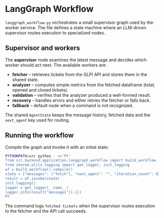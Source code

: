 # LangGraph Workflow

`langgraph_workflow.py` orchestrates a small supervisor graph used by the worker service. The file defines a state machine where an LLM-driven supervisor routes execution to specialized nodes.

## Supervisor and workers

The **supervisor** node examines the latest message and decides which worker should act next. The available workers are:

- **fetcher** – retrieves tickets from the GLPI API and stores them in the shared state.
- **analyzer** – computes simple metrics from the fetched dataframe (total, opened and closed tickets).
- **validation** – verifies that the analyzer produced a well-formed result.
- **recovery** – handles errors and either retries the fetcher or falls back.
- **fallback** – default node when a command is not recognized.

The shared `AgentState` keeps the message history, fetched data and the `next_agent` key used for routing.

## Running the workflow

Compile the graph and invoke it with an initial state:

```bash
PYTHONPATH=src python - <<'PY'
from src.backend.application.langgraph_workflow import build_workflow
from shared.utils.logging import get_logger, init_logging
wf = build_workflow().compile()
state = {"messages": ["fetch"], "next_agent": "", "iteration_count": 0}
result = wf.invoke(state)
init_logging()
logger = get_logger(__name__)
logger.info(result["messages"][-1])
PY
```

The command logs `fetched tickets` when the supervisor routes execution to the fetcher and the API call succeeds.
